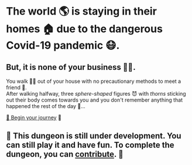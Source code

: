 # The world 🌎 is staying in their homes 🏠 due to the dangerous Covid-19 pandemic 😷.
##  But, it is none of your business 🙅‍♂️. 

You walk 🚶‍♂️ out of your house with no precautionary methods to meet a friend 👨.<br> After walking halfway, three *sphere-shaped* figures 😈 with *thorns* sticking out their body comes towards you and you don't remember anything that happened the rest of the day 💫...

[🤠 Begin your journey](0/0.md) 🤠

## 🚧 This dungeon is still under development. You can still play it and have fun. To complete the dungeon, you can [contribute](../../#contribution-guidelines). 🚧 